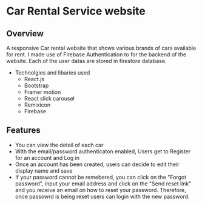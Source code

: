 # Car Rental Service website

## Overview
A responsive Car rental website that shows various brands of cars available for rent. I made use of Firebase Authentication to for the backend of the website. Each of the user datas are stored in firestore database.

* Technolgies and libaries used
  * React.js
  * Bootstrap
  * Framer motion
  * React slick carousel
  * Remixicon
  * Firebase

## Features

- You can view the detail of each car
- With the email/password authenticaton enabled, Users get to Register for an account and Log in
- Once an account has been created, users can decide to edit their display name and save
- If your password cannot be remebered, you can click on the "Forgot password", input your email address and click on the "Send reset link" and you receive an email on how to reset your password. Therefore, once passowrd is being reset users can login with the new password.
